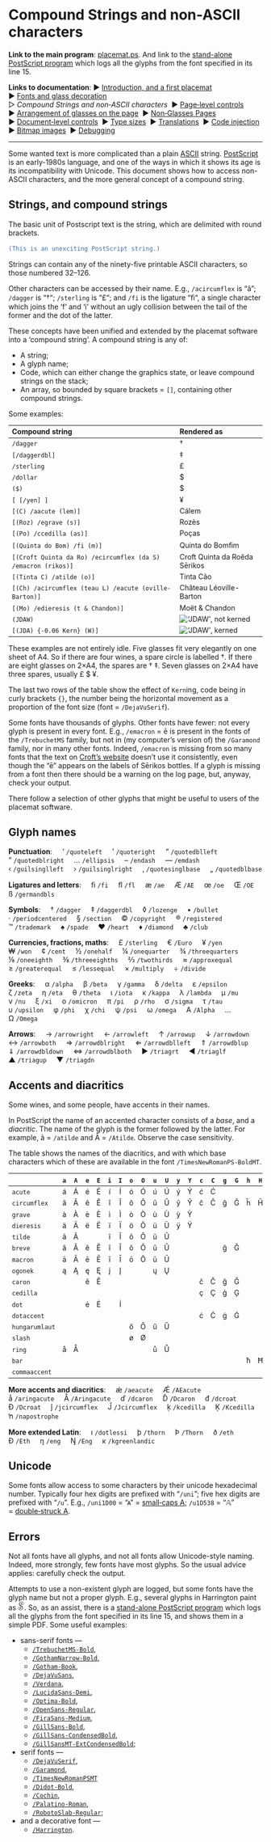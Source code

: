 # Compound Strings and non-ASCII characters

**Link to the main program**: [placemat.ps](../PostScript/placemat.ps?raw=1). And link to the [stand-alone PostScript program](../PostScript/glyph_log.ps) which logs all the glyphs from the font specified in its line&nbsp;15.

**Links to documentation**: 
&#9654;&#xFE0E;&nbsp;[Introduction,&nbsp;and&nbsp;a&nbsp;first&nbsp;placemat](introduction_first_placemat.md#readme)&nbsp; 
&#9654;&#xFE0E;&nbsp;[Fonts&nbsp;and&nbsp;glass&nbsp;decoration](fonts_glasses_decoration.md#readme)&nbsp; 
&#9655;&#xFE0E;&nbsp;*Compound&nbsp;Strings&nbsp;and&nbsp;non&#8209;ASCII&nbsp;characters*&nbsp; 
&#9654;&#xFE0E;&nbsp;[Page&#8209;level&nbsp;controls](page_level.md#readme)&nbsp; 
&#9654;&#xFE0E;&nbsp;[Arrangement&nbsp;of&nbsp;glasses&nbsp;on&nbsp;the&nbsp;page](PackingStyles.md#readme)&nbsp; 
&#9654;&#xFE0E;&nbsp;[Non&#8209;Glasses&nbsp;Pages](not_glasses.md#readme)&nbsp; 
&#9654;&#xFE0E;&nbsp;[Document&#8209;level&nbsp;controls](document.md#readme)&nbsp; 
&#9654;&#xFE0E;&nbsp;[Type&nbsp;sizes](type_sizes.md#readme)&nbsp; 
&#9654;&#xFE0E;&nbsp;[Translations](translations.md#readme)&nbsp; 
&#9654;&#xFE0E;&nbsp;[Code&nbsp;injection](code_injection.md#readme)&nbsp; 
&#9654;&#xFE0E;&nbsp;[Bitmap&nbsp;images](bitmap_images.md#readme)&nbsp; 
&#9654;&#xFE0E;&nbsp;[Debugging](debugging.md#readme)

----

Some wanted text is more complicated than a plain [ASCII](http://en.wikipedia.org/wiki/ASCII) string. 
[PostScript](http://en.wikipedia.org/wiki/PostScript) is an early-1980s language, and one of the ways in which it shows its age is its incompatibility with Unicode. 
This document shows how to access non-ASCII characters, and the more general concept of a compound string.


## Strings, and compound strings

The basic unit of Postscript text is the string, which are delimited with round brackets.
```PostScript
(This is an unexciting PostScript string.)
```  

Strings can contain any of the ninety-five printable ASCII characters, so those numbered 32&ndash;126.

Other characters can be accessed by their name. 
E.g., `/acircumflex` is &ldquo;&acirc;&rdquo;; 
`/dagger` is &ldquo;&dagger;&ldquo;; 
`/sterling` is &ldquo;&pound;&ldquo;; and
`/fi` is the ligature &ldquo;&#64257;&ldquo;, a single character which joins the &lsquo;f&rsquo; and &lsquo;i&rsquo; without an ugly collision between the tail of the former and the dot of the latter. 

These concepts have been unified and extended by the placemat software into a &lsquo;compound string&rsquo;. 
A compound string is any of:
* A string;
* A glyph name;
* Code, which can either change the graphics state, or leave compound strings on the stack;
* An array, so bounded by square brackets = `[]`, containing other compound strings.

Some examples:

<div align="center">

| Compound string                                               | Rendered as                              |
|:--------------------------------------------------------------|:-----------------------------------------|
| `/dagger`                                                     | &dagger;                                 |
| `[/daggerdbl]`                                                | &Dagger;                                 |
| `/sterling`                                                   | &pound;                                  |
| `/dollar`                                                     | $                                        |
| `($)`                                                         | $                                        |
| `[ [/yen] ]`                                                  | &yen;                                    |
| `[(C) /aacute (lem)]`                                         | C&aacute;lem                             |
| `[(Roz) /egrave (s)]`                                         | Roz&egrave;s                             | 
| `[(Po) /ccedilla (as)]`                                       | Po&ccedil;as                             |
| `[(Quinta do Bom) /fi (m)]`                                   | Quinta do Bom&#64257;m                   |
| `[(Croft Quinta da Ro) /ecircumflex (da S) /emacron (rikos)]` | Croft Quinta da Ro&ecirc;da S&#275;rikos |
| `[(Tinta C) /atilde (o)]`                                     | Tinta C&atilde;o                         |
| `[(Ch) /acircumflex (teau L) /eacute (oville-Barton)]`        | Ch&acirc;teau L&eacute;oville-Barton     |
| `[(Mo) /edieresis (t & Chandon)]`                             | Mo&euml;t & Chandon                      |
| `(JDAW)`                                                      | ![&lsquo;JDAW&rsquo;, not kerned](images/JDAW_unkerned.png) |
| `[(JDA) {-0.06 Kern} (W)]`                                    | ![&lsquo;JDAW&rsquo;, kerned](images/JDAW_kerned.png) |

</div>

These examples are not entirely idle. 
Five glasses fit very elegantly on one sheet of A4. 
So if there are four wines, a spare circle is labelled &dagger;. 
If there are eight glasses on 2&times;A4, the spares are &dagger; &Dagger;. 
Seven glasses on 2&times;A4 have three spares, usually &pound; $ &yen;.

The last two rows of the table show the effect of `Kern`ing, code being in curly brackets `{}`, the number being the horizontal movement as a proportion of the font size (font = `/DejaVuSerif`). 

Some fonts have thousands of glyphs. 
Other fonts have fewer: not every glyph is present in every font. 
E.g.,&nbsp;`/emacron`&nbsp;=&nbsp;&#275; is present in the fonts of the `/TrebuchetMS` family, but not in (my computer&rsquo;s version of) the `/Garamond` family, nor in many other fonts. 
Indeed, `/emacron` is missing from so many fonts that the text on [Croft&rsquo;s website](https://croftport.com/en/products/serikos-vintage/2017/) doesn&rsquo;t use it consistently, even though the &ldquo;&#275;&rdquo; appears on the labels of S&#275;rikos bottles. 
If a glyph is missing from a font then there should be a warning on the log page, but, anyway, check your output.

There follow a selection of other glyphs that might be useful to users of the placemat software.

## Glyph names

**Punctuation**:&nbsp;&nbsp;&nbsp;&nbsp; 
&lsquo;&nbsp;`/quoteleft`&nbsp;&nbsp;&nbsp;&nbsp; 
&rsquo;&nbsp;`/quoteright`&nbsp;&nbsp;&nbsp;&nbsp; 
&ldquo;&nbsp;`/quotedblleft`&nbsp;&nbsp;&nbsp;&nbsp; 
&rdquo;&nbsp;`/quotedblright`&nbsp;&nbsp;&nbsp;&nbsp; 
&hellip;&nbsp;`/ellipsis`&nbsp;&nbsp;&nbsp;&nbsp; 
&ndash;&nbsp;`/endash`&nbsp;&nbsp;&nbsp;&nbsp; 
&mdash;&nbsp;`/emdash`&nbsp;&nbsp;&nbsp;&nbsp; 
&lsaquo;&nbsp;`/guilsinglleft`&nbsp;&nbsp;&nbsp;&nbsp; 
&rsaquo;&nbsp;`/guilsinglright`&nbsp;&nbsp;&nbsp;&nbsp; 
&sbquo;&nbsp;`/quotesinglbase`&nbsp;&nbsp;&nbsp;&nbsp; 
&bdquo;&nbsp;`/quotedblbase`

**Ligatures and letters**:&nbsp;&nbsp;&nbsp;&nbsp; 
&#64257;&nbsp;`/fi`&nbsp;&nbsp;&nbsp;&nbsp; 
&#64258;&nbsp;`/fl`&nbsp;&nbsp;&nbsp;&nbsp; 
&aelig;&nbsp;`/ae`&nbsp;&nbsp;&nbsp;&nbsp; 
&AElig;&nbsp;`/AE`&nbsp;&nbsp;&nbsp;&nbsp; 
&oelig;&nbsp;`/oe`&nbsp;&nbsp;&nbsp;&nbsp; 
&OElig;&nbsp;`/OE`&nbsp;&nbsp;&nbsp;&nbsp; 
&szlig;&nbsp;`/germandbls`&nbsp;&nbsp;&nbsp;&nbsp; 

**Symbols**:&nbsp;&nbsp;&nbsp;&nbsp; 
&dagger;&#xFE0E;&nbsp;`/dagger`&nbsp;&nbsp;&nbsp;&nbsp; 
&Dagger;&#xFE0E;&nbsp;`/daggerdbl`&nbsp;&nbsp;&nbsp;&nbsp; 
&loz;&#xFE0E;&nbsp;`/lozenge`&nbsp;&nbsp;&nbsp;&nbsp; 
&bull;&#xFE0E;&nbsp;`/bullet`&nbsp;&nbsp;&nbsp;&nbsp; 
&middot;&#xFE0E;&nbsp;`/periodcentered`&nbsp;&nbsp;&nbsp;&nbsp; 
&sect;&#xFE0E;&nbsp;`/section`&nbsp;&nbsp;&nbsp;&nbsp; 
&copy;&#xFE0E;&nbsp;`/copyright`&nbsp;&nbsp;&nbsp;&nbsp; 
&reg;&#xFE0E;&nbsp;`/registered`&nbsp;&nbsp;&nbsp;&nbsp; 
&trade;&#xFE0E;&nbsp;`/trademark`&nbsp;&nbsp;&nbsp;&nbsp; 
&spades;&#xFE0E;&nbsp;`/spade`&nbsp;&nbsp;&nbsp;&nbsp; 
&hearts;&#xFE0E;&nbsp;`/heart`&nbsp;&nbsp;&nbsp;&nbsp; 
&diams;&#xFE0E;&nbsp;`/diamond`&nbsp;&nbsp;&nbsp;&nbsp; 
&clubs;&#xFE0E;&nbsp;`/club`

**Currencies, fractions, maths**:&nbsp;&nbsp;&nbsp;&nbsp; 
&pound;&#xFE0E;&nbsp;`/sterling`&nbsp;&nbsp;&nbsp;&nbsp; 
&euro;&#xFE0E;&nbsp;`/Euro`&nbsp;&nbsp;&nbsp;&nbsp; 
&yen;&#xFE0E;&nbsp;`/yen`&nbsp;&nbsp;&nbsp;&nbsp; 
&#8361;&#xFE0E;&nbsp;`/won`&nbsp;&nbsp;&nbsp;&nbsp; 
&cent;&#xFE0E;&nbsp;`/cent`&nbsp;&nbsp;&nbsp;&nbsp; 
&frac12;&#xFE0E;&nbsp;`/onehalf`&nbsp;&nbsp;&nbsp;&nbsp; 
&frac14;&#xFE0E;&nbsp;`/onequarter`&nbsp;&nbsp;&nbsp;&nbsp; 
&frac34;&#xFE0E;&nbsp;`/threequarters`&nbsp;&nbsp;&nbsp;&nbsp; 
&#8539;&#xFE0E;&nbsp;`/oneeighth`&nbsp;&nbsp;&nbsp;&nbsp; 
&#8540;&#xFE0E;&nbsp;`/threeeighths`&nbsp;&nbsp;&nbsp;&nbsp; 
&#8532;&#xFE0E;&nbsp;`/twothirds`&nbsp;&nbsp;&nbsp;&nbsp; 
&asymp;&#xFE0E;&nbsp;`/approxequal`&nbsp;&nbsp;&nbsp;&nbsp; 
&ge;&#xFE0E;&nbsp;`/greaterequal`&nbsp;&nbsp;&nbsp;&nbsp; 
&le;&#xFE0E;&nbsp;`/lessequal`&nbsp;&nbsp;&nbsp;&nbsp; 
&times;&#xFE0E;&nbsp;`/multiply`&nbsp;&nbsp;&nbsp;&nbsp; 
&divide;&#xFE0E;&nbsp;`/divide`

**Greeks**:&nbsp;&nbsp;&nbsp;&nbsp; 
&alpha;&nbsp;`/alpha`&nbsp;&nbsp;&nbsp;&nbsp; 
&beta;&nbsp;`/beta`&nbsp;&nbsp;&nbsp;&nbsp; 
&gamma;&nbsp;`/gamma`&nbsp;&nbsp;&nbsp;&nbsp; 
&delta;&nbsp;`/delta`&nbsp;&nbsp;&nbsp;&nbsp; 
&epsilon;&nbsp;`/epsilon`&nbsp;&nbsp;&nbsp;&nbsp; 
&zeta;&nbsp;`/zeta`&nbsp;&nbsp;&nbsp;&nbsp; 
&eta;&nbsp;`/eta`&nbsp;&nbsp;&nbsp;&nbsp; 
&theta;&nbsp;`/theta`&nbsp;&nbsp;&nbsp;&nbsp; 
&iota;&nbsp;`/iota`&nbsp;&nbsp;&nbsp;&nbsp; 
&kappa;&nbsp;`/kappa`&nbsp;&nbsp;&nbsp;&nbsp; 
&lambda;&nbsp;`/lambda`&nbsp;&nbsp;&nbsp;&nbsp; 
&mu;&nbsp;`/mu`&nbsp;&nbsp;&nbsp;&nbsp; 
&nu;&nbsp;`/nu`&nbsp;&nbsp;&nbsp;&nbsp; 
&xi;&nbsp;`/xi`&nbsp;&nbsp;&nbsp;&nbsp; 
&omicron;&nbsp;`/omicron`&nbsp;&nbsp;&nbsp;&nbsp; 
&pi;&nbsp;`/pi`&nbsp;&nbsp;&nbsp;&nbsp; 
&rho;&nbsp;`/rho`&nbsp;&nbsp;&nbsp;&nbsp; 
&sigma;&nbsp;`/sigma`&nbsp;&nbsp;&nbsp;&nbsp; 
&tau;&nbsp;`/tau`&nbsp;&nbsp;&nbsp;&nbsp; 
&upsilon;&nbsp;`/upsilon`&nbsp;&nbsp;&nbsp;&nbsp; 
&phi;&nbsp;`/phi`&nbsp;&nbsp;&nbsp;&nbsp; 
&chi;&nbsp;`/chi`&nbsp;&nbsp;&nbsp;&nbsp; 
&psi;&nbsp;`/psi`&nbsp;&nbsp;&nbsp;&nbsp; 
&omega;&nbsp;`/omega`&nbsp;&nbsp;&nbsp;&nbsp; 
&Alpha;&nbsp;`/Alpha`&nbsp;&nbsp;&nbsp;&nbsp; 
&hellip;&nbsp;&nbsp;&nbsp;&nbsp; 
&Omega;&nbsp;`/Omega`

**Arrows**:&nbsp;&nbsp;&nbsp;&nbsp; 
&rarr;&#xFE0E;&nbsp;`/arrowright`&nbsp;&nbsp;&nbsp;&nbsp; 
&larr;&#xFE0E;&nbsp;`/arrowleft`&nbsp;&nbsp;&nbsp;&nbsp; 
&uarr;&#xFE0E;&nbsp;`/arrowup`&nbsp;&nbsp;&nbsp;&nbsp; 
&darr;&#xFE0E;&nbsp;`/arrowdown`&nbsp;&nbsp;&nbsp;&nbsp; 
&harr;&#xFE0E;&nbsp;`/arrowboth`&nbsp;&nbsp;&nbsp;&nbsp; 
&rArr;&#xFE0E;&nbsp;`/arrowdblright`&nbsp;&nbsp;&nbsp;&nbsp; 
&lArr;&#xFE0E;&nbsp;`/arrowdblleft`&nbsp;&nbsp;&nbsp;&nbsp; 
&uArr;&#xFE0E;&nbsp;`/arrowdblup`&nbsp;&nbsp;&nbsp;&nbsp; 
&dArr;&#xFE0E;&nbsp;`/arrowdbldown`&nbsp;&nbsp;&nbsp;&nbsp; 
&hArr;&#xFE0E;&nbsp;`/arrowdblboth`&nbsp;&nbsp;&nbsp;&nbsp; 
&#9658;&#xFE0E;&nbsp;`/triagrt`&nbsp;&nbsp;&nbsp;&nbsp; 
&#9668;&#xFE0E;&nbsp;`/triaglf`&nbsp;&nbsp;&nbsp;&nbsp; 
&#9650;&#xFE0E;&nbsp;`/triagup`&nbsp;&nbsp;&nbsp;&nbsp; 
&#9660;&#xFE0E;&nbsp;`/triagdn`



## Accents and diacritics

Some wines, and some people, have accents in their names.

In PostScript the name of an accented character consists of a *base*, and a *diacritic*. 
The name of the glyph is the former followed by the latter. 
For example, &atilde;&nbsp;=&nbsp;`/atilde` and &Atilde;&nbsp;=&nbsp;`/Atilde`. 
Observe the case sensitivity.

The table shows the names of the diacritics, and with which base characters which of these are available in the font `/TimesNewRomanPS-BoldMT`.

<div align="center">

|                      | `a` | `A` | `e` | `E` | `i` | `I` | `o` | `O` | `u` | `U` | `y` | `Y` | `c` | `C` | `g` | `G` | `h` | `H` | `l` | `L` | `n` | `N` | `r` | `R` | `s` | `S` | `t` | `T` | `w` | `W` | `z` | `Z` |
|:---------------------|:---:|:---:|:---:|:---:|:---:|:---:|:---:|:---:|:---:|:---:|:---:|:---:|:---:|:---:|:---:|:---:|:---:|:---:|:---:|:---:|:---:|:---:|:---:|:---:|:---:|:---:|:---:|:---:|:---:|:---:|:---:|:---:|
| `acute` | &aacute; | &Aacute; | &eacute; | &Eacute; | &iacute; | &Iacute; | &oacute; | &Oacute; | &uacute; | &Uacute; | &yacute; | &Yacute; | &#263; | &#262; |  |  |  |  | &#314; | &#313; | &#324; | &#323; | &#341; | &#340; | &#347; | &#346; |  |  | &#7811; | &#7810; | &#378; | &#377; |
| `circumflex` | &acirc; | &Acirc; | &ecirc; | &Ecirc; | &icirc; | &Icirc; | &ocirc; | &Ocirc; | &ucirc; | &Ucirc; | &#375; | &#374; | &#265; | &#264; | &#285; | &#284; | &#293; | &#292; |  |  |  |  |  |  | &#349; | &#348; |  |  | &#373; | &#372; |  |  |
| `grave` | &agrave; | &Agrave; | &egrave; | &Egrave; | &igrave; | &Igrave; | &ograve; | &Ograve; | &ugrave; | &Ugrave; | &#7923; | &#7922; |  |  |  |  |  |  |  |  |  |  |  |  |  |  |  |  | &#7809; | &#7808; |  |  |
| `dieresis` | &auml; | &Auml; | &euml; | &Euml; | &iuml; | &Iuml; | &ouml; | &Ouml; | &uuml; | &Uuml; | &yuml; | &Yuml; |  |  |  |  |  |  |  |  |  |  |  |  |  |  |  |  | &#7813; | &#7812; |  |  |
| `tilde` | &atilde; | &Atilde; |  |  | &#297; | &#296; | &otilde; | &Otilde; | &#361; | &#360; |  |  |  |  |  |  |  |  |  |  | &ntilde; | &Ntilde; |  |  |  |  |  |  |  |  |  |  |
| `breve` | &#259; | &#258; | &#277; | &#276; | &#301; | &#300; | &#335; | &#334; | &#365; | &#364; |  |  |  |  | &#287; | &#286; |  |  |  |  |  |  |  |  |  |  |  |  |  |  |  |  |
| `macron` | &#257; | &#256; | &#275; | &#274; | &#299; | &#298; | &#333; | &#332; | &#363; | &#362; |  |  |  |  |  |  |  |  |  |  |  |  |  |  |  |  |  |  |  |  |  |  |
| `ogonek` | &#261; | &#260; | &#281; | &#280; | &#303; | &#302; |  |  | &#371; | &#370; |  |  |  |  |  |  |  |  |  |  |  |  |  |  |  |  |  |  |  |  |  |  |
| `caron` |  |  | &#283; | &#282; |  |  |  |  |  |  |  |  | &#269; | &#268; | &#487; | &#486; |  |  | &#318; | &#317; | &#328; | &#327; | &#345; | &#344; | &scaron; | &Scaron; | &#357; | &#356; |  |  | &#382; | &#381; |
| `cedilla` |  |  |  |  |  |  |  |  |  |  |  |  | &ccedil; | &Ccedil; | &#291; | &#290; |  |  | &#316; | &#315; | &#326; | &#325; | &#343; | &#342; | &#351; | &#350; |  |  |  |  |  |  |
| `dot` |  |  | &#279; | &#278; |  | &#304; |  |  |  |  |  |  |  |  |  |  |  |  | &#320; | &#319; |  |  |  |  |  |  |  |  |  |  |  |  |
| `dotaccent` |  |  |  |  |  |  |  |  |  |  |  |  | &#267; | &#266; | &#289; | &#288; |  |  |  |  |  |  |  |  |  |  |  |  |  |  | &#380; | &#379; |
| `hungarumlaut` |  |  |  |  |  |  | &#337; | &#336; | &#369; | &#368; |  |  |  |  |  |  |  |  |  |  |  |  |  |  |  |  |  |  |  |  |  |  |
| `slash` |  |  |  |  |  |  | &oslash; | &Oslash; |  |  |  |  |  |  |  |  |  |  | &#322; | &#321; |  |  |  |  |  |  |  |  |  |  |  |  |
| `ring` | &aring; | &Aring; |  |  |  |  |  |  | &#367; | &#366; |  |  |  |  |  |  |  |  |  |  |  |  |  |  |  |  |  |  |  |  |  |  |
| `bar` |  |  |  |  |  |  |  |  |  |  |  |  |  |  |  |  | &#295; | &#294; |  |  |  |  |  |  |  |  | &#359; | &#358; |  |  |  |  |
| `commaaccent` |  |  |  |  |  |  |  |  |  |  |  |  |  |  |  |  |  |  |  |  |  |  |  |  | &#351; | &#350; | &#355; | &#354; |  |  |  |  |

</div>

**More accents and diacritics**:&nbsp;&nbsp;&nbsp;&nbsp; 
&#509;&nbsp;`/aeacute`&nbsp;&nbsp;&nbsp;&nbsp; 
&#508;&nbsp;`/AEacute`&nbsp;&nbsp;&nbsp;&nbsp; 
&#507;&nbsp;`/aringacute`&nbsp;&nbsp;&nbsp;&nbsp; 
&#506;&nbsp;`/Aringacute`&nbsp;&nbsp;&nbsp;&nbsp; 
&#271;&nbsp;`/dcaron`&nbsp;&nbsp;&nbsp;&nbsp; 
&#270;&nbsp;`/Dcaron`&nbsp;&nbsp;&nbsp;&nbsp; 
&#273;&nbsp;`/dcroat`&nbsp;&nbsp;&nbsp;&nbsp; 
&#272;&nbsp;`/Dcroat`&nbsp;&nbsp;&nbsp;&nbsp; 
&#309;&nbsp;`/jcircumflex`&nbsp;&nbsp;&nbsp;&nbsp; 
&#308;&nbsp;`/Jcircumflex`&nbsp;&nbsp;&nbsp;&nbsp; 
&#311;&nbsp;`/kcedilla`&nbsp;&nbsp;&nbsp;&nbsp; 
&#310;&nbsp;`/Kcedilla`&nbsp;&nbsp;&nbsp;&nbsp; 
&#329;&nbsp;`/napostrophe`

**More extended Latin**:&nbsp;&nbsp;&nbsp;&nbsp; 
&#305;&nbsp;`/dotlessi`&nbsp;&nbsp;&nbsp;&nbsp; 
&thorn;&nbsp;`/thorn`&nbsp;&nbsp;&nbsp;&nbsp; 
&THORN;&nbsp;`/Thorn`&nbsp;&nbsp;&nbsp;&nbsp; 
&eth;&nbsp;`/eth`&nbsp;&nbsp;&nbsp;&nbsp; 
&ETH;&nbsp;`/Eth`&nbsp;&nbsp;&nbsp;&nbsp; 
&#331;&nbsp;`/eng`&nbsp;&nbsp;&nbsp;&nbsp; 
&#330;&nbsp;`/Eng`&nbsp;&nbsp;&nbsp;&nbsp; 
&#312;&nbsp;`/kgreenlandic`


## Unicode

Some fonts allow access to some characters by their unicode hexadecimal number. 
Typically four hex digits are prefixed with &ldquo;`/uni`&rdquo;; five hex digits are prefixed with &ldquo;`/u`&rdquo;. 
E.g.,&nbsp;`/uni1D00` =&nbsp;&ldquo;&#x1D00;&rdquo; =&nbsp;[small&#8209;caps&nbsp;A](http://www.fileformat.info/info/unicode/char/1d00/index.htm); 
`/u1D538` =&nbsp;&ldquo;&#x1D538;&rdquo; =&nbsp;[double&#8209;struck&nbsp;A](http://www.fileformat.info/info/unicode/char/1d538/index.htm).


## Errors

Not all fonts have all glyphs, and not all fonts allow Unicode-style naming. 
Indeed, more strongly, few fonts have most glyphs. 
So the usual advice applies: carefully check the output.

Attempts to use a non-existent glyph are logged, but some fonts have the glyph name but not a proper glyph. 
E.g., several glyphs in Harrington paint as ![Missing glyph in Harrington font](images/Harrington_notdef.png). 
So, as an assist, there is a [stand-alone PostScript program](../PostScript/glyph_log.ps) which logs all the glyphs from the font specified in its line&nbsp;15, and shows them in a simple PDF. 
Some useful examples: 
* sans-serif fonts&nbsp;&mdash; 
    * [`/TrebuchetMS-Bold`](images/TrebuchetMS-Bold.pdf), 
    * [`/GothamNarrow-Bold`](images/GothamNarrow-Bold.pdf), 
    * [`/Gotham-Book`](images/Gotham-Book.pdf), 
    * [`/DejaVuSans`](images/DejaVuSans.pdf), 
    * [`/Verdana`](images/Verdana.pdf), 
    * [`/LucidaSans-Demi`](images/LucidaSans-Demi.pdf), 
    * [`/Optima-Bold`](images/Optima-Bold.pdf), 
    * [`/OpenSans-Regular`](images/OpenSans-Regular.pdf), 
    * [`/FiraSans-Medium`](images/FiraSans-Medium.pdf), 
    * [`/GillSans-Bold`](images/GillSans-Bold.pdf), 
    * [`/GillSans-CondensedBold`](images/GillSans-CondensedBold.pdf), 
    * [`/GillSansMT-ExtCondensedBold`](images/GillSansMT-ExtCondensedBold.pdf); 
* serif fonts&nbsp;&mdash; 
    * [`/DejaVuSerif`](images/DejaVuSerif.pdf), 
    * [`/Garamond`](images/Garamond.pdf), 
    * [`/TimesNewRomanPSMT`](images/TimesNewRomanPSMT.pdf)
    * [`/Didot-Bold`](images/Didot-Bold.pdf), 
    * [`/Cochin`](images/Cochin.pdf), 
    * [`/Palatino-Roman`](images/Palatino-Roman.pdf), 
    * [`/RobotoSlab-Regular`](images/RobotoSlab-Regular.pdf); 
* and a decorative font&nbsp;&mdash; 
    * [`/Harrington`](images/Harrington.pdf).
